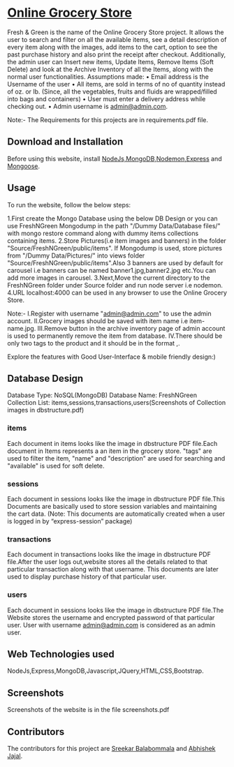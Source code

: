 # [Online Grocery Store]()

Fresh & Green is the name of the Online Grocery Store project. It allows the user to search and filter on all the available items, see a detail description of every item along with the images, add items to the cart, option to see the past purchase history and also print the receipt after checkout. Additionally, the admin user can Insert new items, Update Items, Remove Items (Soft Delete) and look at the Archive Inventory of all the Items, along with the normal user functionalities.
Assumptions made:
• Email address is the Username of the user
• All items, are sold in terms of no of quantity instead of oz. or lb. (Since, all the vegetables, fruits and fluids are wrapped/filled into bags and containers)
• User must enter a delivery address while checking out.
• Admin username is admin@admin.com.

Note:- The Requirements for this projects are in requirements.pdf file.

## Download and Installation

Before using this website, install [NodeJs,MongoDB,Nodemon,Express](https://blog.udemy.com/node-js-tutorial/#0) and [Mongoose](https://stackoverflow.com/questions/4950144/how-to-install-mongoose-driver-on-nodejs).

## Usage

To run the website, follow the below steps:

1.First create the Mongo Database using the below DB Design or you can use FreshNGreen Mongodump in the path "/Dummy Data/Database files/" with mongo restore command along with dummy items collections containing items.
2.Store Pictures(i.e item images and banners) in the folder "Source/FreshNGreen/public/items". If Mongodump is used, store pictures from "/Dummy Data/Pictures/" into views folder "Source/FreshNGreen/public/items".Also 3 banners are used by default for carousel i.e banners can be named banner1.jpg,banner2.jpg etc.You can add more images in carousel.
3.Next,Move the current directory to the FreshNGreen folder under Source folder and run node server i.e nodemon.
4.URL localhost:4000 can be used in any browser to use the Online Grocery Store.

Note:- 
I.Register with username "admin@admin.com" to use the admin account.
II.Grocery images should be saved with item name i.e item-name.jpg.
III.Remove button in the archive inventory page of admin account is used to permanently remove the item from database. 
IV.There should be only two tags to the product and it should be in the format <category>,<brand-name>.

Explore the features with Good User-Interface & mobile friendly design:)

## Database Design

Database Type: NoSQL(MongoDB)
Database Name: FreshNGreen
Collection List: items,sessions,transactions,users(Screenshots of Collection images in dbstructure.pdf)


### items

Each document in items looks like the image in dbstructure PDF file.Each document in Items represents a an item in the grocery store. "tags" are used to filter the item, "name" and "description" are used for searching and "available" is used for soft delete.

### sessions

Each document in sessions looks like the image in dbstructure PDF file.This Documents are basically used to store session variables and maintaining the cart data. (Note: This documents are automatically created when a user is logged in by “express-session” package)

### transactions

Each document in transactions looks like the image in dbstructure PDF file.After the user logs out,website stores all the details related to that particular transaction along with that username. This documents are later used to display purchase history of that particular user.

### users

Each document in sessions looks like the image in dbstructure PDF file.The Website stores the username and encrypted password of that particular user. User with username admin@admin.com is considered as an admin user.

## Web Technologies used

NodeJs,Express,MongoDB,Javascript,JQuery,HTML,CSS,Bootstrap.

## Screenshots

Screenshots of the website is in the file screenshots.pdf

## Contributors

The contributors for this project are [Sreekar Balabommala](https://github.com/sreekar16) and [Abhishek Jajal](https://github.com/abhijajal).
